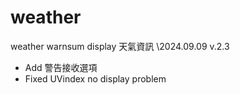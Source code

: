 # weather
weather warnsum display 天氣資訊
\2024.09.09 v.2.3
- Add 警告接收選項
- Fixed UVindex no display problem
